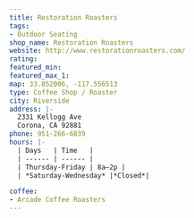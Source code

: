 ```yaml
---
title: Restoration Roasters
tags:
- Outdoor Seating
shop_name: Restoration Roasters
website: http://www.restorationroasters.com/
rating:
featured_min:
featured_max_1:
map: 33.852006, -117.556513
type: Coffee Shop / Roaster
city: Riverside
address: |-
  2331 Kellogg Ave
  Corona, CA 92881
phone: 951-266-6839
hours: |-
  | Days   | Time   |
  | ------ | ------ |
  | Thursday-Friday | 8a–2p |
  | *Saturday-Wednesday* |*Closed*|

coffee:
- Arcade Coffee Roasters
---
```

